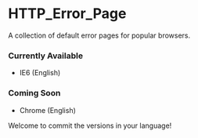 # HTTP_Error_Page
A collection of default error pages for popular browsers.

### Currently Available
- IE6 (English)

### Coming Soon
- Chrome (English)

Welcome to commit the versions in your language!
